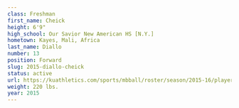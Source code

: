 ```yaml
---
class: Freshman
first_name: Cheick
height: 6'9"
high_school: Our Savior New American HS [N.Y.]
hometown: Kayes, Mali, Africa
last_name: Diallo
number: 13
position: Forward
slug: 2015-diallo-cheick
status: active
url: https://kuathletics.com/sports/mbball/roster/season/2015-16/player/cheick-diallo/
weight: 220 lbs.
year: 2015
---
```

